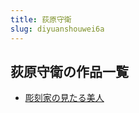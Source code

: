```yaml
---
title: 荻原守衛
slug: diyuanshouwei6a
---
```


## 荻原守衛の作品一覧

- [彫刻家の見たる美人](diaokejianojiantarumeirenc2)
